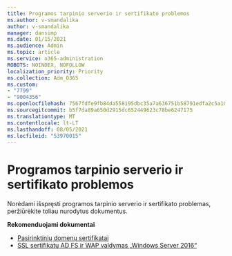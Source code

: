```yaml
---
title: Programos tarpinio serverio ir sertifikato problemos
ms.author: v-smandalika
author: v-smandalika
manager: dansimp
ms.date: 01/15/2021
ms.audience: Admin
ms.topic: article
ms.service: o365-administration
ROBOTS: NOINDEX, NOFOLLOW
localization_priority: Priority
ms.collection: Adm_O365
ms.custom:
- "7799"
- "9004356"
ms.openlocfilehash: 7567fdfe9fb84da558195dbc35a7a636751b58791edfa2c5a10b07215c58bf5c
ms.sourcegitcommit: b5f7da89a650d2915dc652449623c78be6247175
ms.translationtype: MT
ms.contentlocale: lt-LT
ms.lasthandoff: 08/05/2021
ms.locfileid: "53970015"
---
```

# <a name="application-proxy-and-certificate-issues"></a>Programos tarpinio serverio ir sertifikato problemos

Norėdami išspręsti programos tarpinio serverio ir sertifikato problemas, peržiūrėkite toliau nurodytus dokumentus.

**Rekomenduojami dokumentai**

- [Pasirinktinių domenų sertifikatai](https://docs.microsoft.com/azure/active-directory/manage-apps/application-proxy-configure-custom-domain#certificates-for-custom-domains)
- [SSL sertifikatų AD FS ir WAP valdymas „Windows Server 2016“](https://docs.microsoft.com/windows-server/identity/ad-fs/operations/manage-ssl-certificates-ad-fs-wap)


